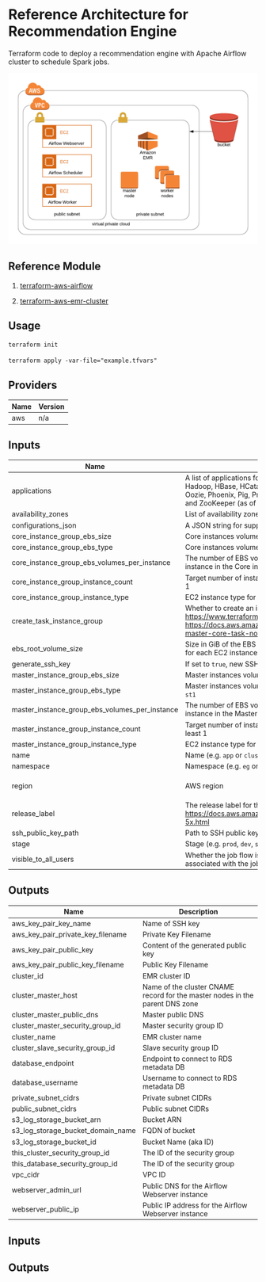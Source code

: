 # Reference Architecture for Recommendation Engine

Terraform code to deploy a recommendation engine with Apache Airflow cluster to schedule Spark jobs.

![](architecture.png)

## Reference Module

1. [terraform-aws-airflow](https://github.com/PowerDataHub/terraform-aws-airflow)

2. [terraform-aws-emr-cluster](https://github.com/cloudposse/terraform-aws-emr-cluster)

## Usage
```
terraform init

terraform apply -var-file="example.tfvars"

```


<!-- BEGINNING OF PRE-COMMIT-TERRAFORM DOCS HOOK -->
## Providers

| Name | Version |
|------|---------|
| aws | n/a |

## Inputs

| Name | Description | Type | Default | Required |
|------|-------------|------|---------|:-----:|
| applications | A list of applications for the cluster. Valid values are: Flink, Ganglia, Hadoop, HBase, HCatalog, Hive, Hue, JupyterHub, Livy, Mahout, MXNet, Oozie, Phoenix, Pig, Presto, Spark, Sqoop, TensorFlow, Tez, Zeppelin, and ZooKeeper (as of EMR 5.25.0). Case insensitive | `list(string)` | n/a | yes |
| availability\_zones | List of availability zones | `list(string)` | n/a | yes |
| configurations\_json | A JSON string for supplying list of configurations for the EMR cluster | `string` | `""` | no |
| core\_instance\_group\_ebs\_size | Core instances volume size, in gibibytes (GiB) | `number` | n/a | yes |
| core\_instance\_group\_ebs\_type | Core instances volume type. Valid options are `gp2`, `io1`, `standard` and `st1` | `string` | n/a | yes |
| core\_instance\_group\_ebs\_volumes\_per\_instance | The number of EBS volumes with this configuration to attach to each EC2 instance in the Core instance group | `number` | n/a | yes |
| core\_instance\_group\_instance\_count | Target number of instances for the Core instance group. Must be at least 1 | `number` | n/a | yes |
| core\_instance\_group\_instance\_type | EC2 instance type for all instances in the Core instance group | `string` | n/a | yes |
| create\_task\_instance\_group | Whether to create an instance group for Task nodes. For more info: https://www.terraform.io/docs/providers/aws/r/emr_instance_group.html, https://docs.aws.amazon.com/emr/latest/ManagementGuide/emr-master-core-task-nodes.html | `bool` | n/a | yes |
| ebs\_root\_volume\_size | Size in GiB of the EBS root device volume of the Linux AMI that is used for each EC2 instance. Available in Amazon EMR version 4.x and later | `number` | n/a | yes |
| generate\_ssh\_key | If set to `true`, new SSH key pair will be created | `bool` | n/a | yes |
| master\_instance\_group\_ebs\_size | Master instances volume size, in gibibytes (GiB) | `number` | n/a | yes |
| master\_instance\_group\_ebs\_type | Master instances volume type. Valid options are `gp2`, `io1`, `standard` and `st1` | `string` | n/a | yes |
| master\_instance\_group\_ebs\_volumes\_per\_instance | The number of EBS volumes with this configuration to attach to each EC2 instance in the Master instance group | `number` | n/a | yes |
| master\_instance\_group\_instance\_count | Target number of instances for the Master instance group. Must be at least 1 | `number` | n/a | yes |
| master\_instance\_group\_instance\_type | EC2 instance type for all instances in the Master instance group | `string` | n/a | yes |
| name | Name  (e.g. `app` or `cluster`) | `string` | n/a | yes |
| namespace | Namespace (e.g. `eg` or `cp`) | `string` | n/a | yes |
| region | AWS region | `string` | `"us-east-1"` | no |
| release\_label | The release label for the Amazon EMR release. https://docs.aws.amazon.com/emr/latest/ReleaseGuide/emr-release-5x.html | `string` | n/a | yes |
| ssh\_public\_key\_path | Path to SSH public key directory (e.g. `/secrets`) | `string` | n/a | yes |
| stage | Stage (e.g. `prod`, `dev`, `staging`, `infra`) | `string` | n/a | yes |
| visible\_to\_all\_users | Whether the job flow is visible to all IAM users of the AWS account associated with the job flow | `bool` | n/a | yes |

## Outputs

| Name | Description |
|------|-------------|
| aws\_key\_pair\_key\_name | Name of SSH key |
| aws\_key\_pair\_private\_key\_filename | Private Key Filename |
| aws\_key\_pair\_public\_key | Content of the generated public key |
| aws\_key\_pair\_public\_key\_filename | Public Key Filename |
| cluster\_id | EMR cluster ID |
| cluster\_master\_host | Name of the cluster CNAME record for the master nodes in the parent DNS zone |
| cluster\_master\_public\_dns | Master public DNS |
| cluster\_master\_security\_group\_id | Master security group ID |
| cluster\_name | EMR cluster name |
| cluster\_slave\_security\_group\_id | Slave security group ID |
| database\_endpoint | Endpoint to connect to RDS metadata DB |
| database\_username | Username to connect to RDS metadata DB |
| private\_subnet\_cidrs | Private subnet CIDRs |
| public\_subnet\_cidrs | Public subnet CIDRs |
| s3\_log\_storage\_bucket\_arn | Bucket ARN |
| s3\_log\_storage\_bucket\_domain\_name | FQDN of bucket |
| s3\_log\_storage\_bucket\_id | Bucket Name (aka ID) |
| this\_cluster\_security\_group\_id | The ID of the security group |
| this\_database\_security\_group\_id | The ID of the security group |
| vpc\_cidr | VPC ID |
| webserver\_admin\_url | Public DNS for the Airflow Webserver instance |
| webserver\_public\_ip | Public IP address for the Airflow Webserver instance |

<!-- END OF PRE-COMMIT-TERRAFORM DOCS HOOK -->


## Inputs

## Outputs
